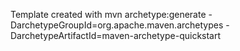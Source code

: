 Template created with
    mvn archetype:generate -DarchetypeGroupId=org.apache.maven.archetypes -DarchetypeArtifactId=maven-archetype-quickstart 